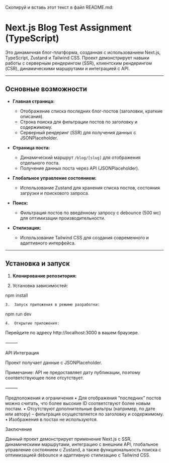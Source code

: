 Скопируй и вставь этот текст в файл README.md:

# Next.js Blog Test Assignment (TypeScript)

Это динамичная блог-платформа, созданная с использованием Next.js, TypeScript, Zustand и Tailwind CSS. Проект демонстрирует навыки работы с серверным рендерингом (SSR), клиентским рендерингом (CSR), динамическими маршрутами и интеграцией с API.

---

## Основные возможности

- **Главная страница:**
  - Отображение списка последних блог-постов (заголовки, краткие описания).
  - Строка поиска для фильтрации постов по заголовку и содержимому.
  - Серверный рендеринг (SSR) для получения данных с JSONPlaceholder.

- **Страница поста:**
  - Динамический маршрут `/blog/[slug]` для отображения отдельного поста.
  - Получение данных поста через API (JSONPlaceholder).

- **Глобальное управление состоянием:**
  - Использование Zustand для хранения списка постов, состояния загрузки и поискового запроса.

- **Поиск:**
  - Фильтрация постов по введённому запросу с debounce (500 мс) для оптимизации производительности.

- **Стилизация:**
  - Использование Tailwind CSS для создания современного и адаптивного интерфейса.

---

## Установка и запуск

1. **Клонирование репозитория:**

2.	Установка зависимостей:

npm install


	3.	Запуск приложения в режиме разработки:

npm run dev


	4.	Открытие приложения:
Перейдите по адресу http://localhost:3000 в вашем браузере.

⸻

API Интеграция

Проект получает данные с JSONPlaceholder.

Примечание: API не предоставляет дату публикации, поэтому соответствующее поле отсутствует.

⸻

Предположения и ограничения
	•	Для отображения “последних” постов можно считать, что более высокие ID соответствуют более новым постам.
	•	Отсутствуют дополнительные фильтры (например, по дате или автору) – фильтрация осуществляется по заголовку и содержимому.
	•	Изображения в постах не используются.



Заключение

Данный проект демонстрирует применение Next.js с SSR, динамическими маршрутами, интеграцию с внешним API, глобальное управление состоянием с Zustand, а также функциональность поиска с оптимизацией debounce и адаптивную стилизацию с Tailwind CSS.

